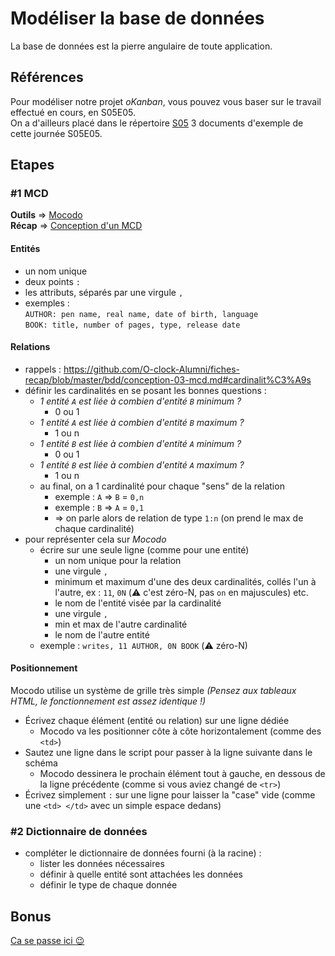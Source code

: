 # Modéliser la base de données

La base de données est la pierre angulaire de toute application.

## Références

Pour modéliser notre projet _oKanban_, vous pouvez vous baser sur le travail effectué en cours, en S05E05.  
On a d'ailleurs placé dans le répertoire [S05](S05) 3 documents d'exemple de cette journée S05E05.

## Etapes

### #1 MCD

**Outils** => [Mocodo](http://mocodo.wingi.net/)  
**Récap** => [Conception d'un MCD](https://github.com/O-clock-Alumni/fiches-recap/blob/master/bdd/conception-03-mcd.md)

#### Entités

- un nom unique
- deux points `:`
- les attributs, séparés par une virgule `,`
- exemples :  
`AUTHOR: pen name, real name, date of birth, language`  
`BOOK: title, number of pages, type, release date`

#### Relations

- rappels : https://github.com/O-clock-Alumni/fiches-recap/blob/master/bdd/conception-03-mcd.md#cardinalit%C3%A9s
- définir les cardinalités en se posant les bonnes questions :
  - _1 entité `A` est liée à combien d'entité `B` minimum ?_
      - 0 ou 1
  - _1 entité `A` est liée à combien d'entité `B` maximum ?_
      - 1 ou n
  - _1 entité `B` est liée à combien d'entité `A` minimum ?_
      - 0 ou 1
  - _1 entité `B` est liée à combien d'entité `A` maximum ?_
      - 1 ou n
  - au final, on a 1  cardinalité pour chaque "sens" de la relation
      - exemple : `A` => `B` = `0,n`
      - exemple : `B` => `A` = `0,1`
      - => on parle alors de relation de type `1:n` (on prend le max de chaque cardinalité)
- pour représenter cela sur _Mocodo_
  - écrire sur une seule ligne (comme pour une entité)
    - un nom unique pour la relation
    - une virgule `,`
    - minimum et maximum d'une des deux cardinalités, collés l'un à l'autre, ex : `11`, `0N` (:warning: c'est zéro-N, pas `on` en majuscules) etc.
    - le nom de l'entité visée par la cardinalité
    - une virgule `,`
    - min et max de l'autre cardinalité
    - le nom de l'autre entité
  - exemple : `writes, 11 AUTHOR, 0N BOOK` (:warning: zéro-N)

#### Positionnement

Mocodo utilise un système de grille très simple _(Pensez aux tableaux HTML, le fonctionnement est assez identique !)_

- Écrivez chaque élément (entité ou relation) sur une ligne dédiée
  - Mocodo va les positionner côte à côte horizontalement (comme des `<td>`)
- Sautez une ligne dans le script pour passer à la ligne suivante dans le schéma
  - Mocodo dessinera le prochain élément tout à gauche, en dessous de la ligne précédente (comme si vous aviez changé de `<tr>`)
- Écrivez simplement `:` sur une ligne pour laisser la "case" vide (comme une `<td> </td>` avec un simple espace dedans)

### #2 Dictionnaire de données

- compléter le dictionnaire de données fourni (à la racine) :
  - lister les données nécessaires
  - définir à quelle entité sont attachées les données
  - définir le type de chaque donnée

## Bonus

[Ca se passe ici :wink:](bonus.md)
